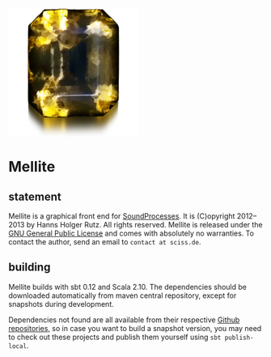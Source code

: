 ![icon](icons/application.png)

# Mellite

## statement

Mellite is a graphical front end for [SoundProcesses](http://github.com/Sciss/SoundProcesses). It is (C)opyright 2012&ndash;2013 by Hanns Holger Rutz. All rights reserved. Mellite is released under the [GNU General Public License](http://github.com/Sciss/Mellite/blob/master/licenses/Mellite-License.txt) and comes with absolutely no warranties. To contact the author, send an email to `contact at sciss.de`.

## building

Mellite builds with sbt 0.12 and Scala 2.10. The dependencies should be downloaded automatically from maven central repository, except for snapshots during development.

Dependencies not found are all available from their respective [Github repositories](https://github.com/Sciss?tab=repositories), so in case you want to build a snapshot version, you may need to check out these projects and publish them yourself using `sbt publish-local`.
